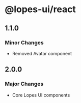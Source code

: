 # @lopes-ui/react

## 1.1.0

### Minor Changes

- Removed Avatar component

## 2.0.0

### Major Changes

- Core Lopes UI components
